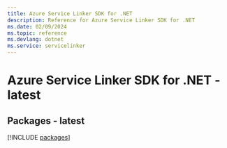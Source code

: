 ```yaml
---
title: Azure Service Linker SDK for .NET
description: Reference for Azure Service Linker SDK for .NET
ms.date: 02/09/2024
ms.topic: reference
ms.devlang: dotnet
ms.service: servicelinker
---
```

# Azure Service Linker SDK for .NET - latest
## Packages - latest
[!INCLUDE [packages](service-linker-index.md)]